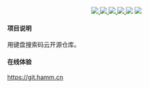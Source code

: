 
<p align="center">
    <a href="https://gitee.com/hamm/GiteeOnKeyboard/stargazers">
        <img src="https://svg.hamm.cn/gitee.svg?user=hamm&project=GiteeOnKeyboard&type=star"/>
    </a>
    <a href="https://gitee.com/hamm/GiteeOnKeyboard/watchers">
        <img src="https://svg.hamm.cn/gitee.svg?user=hamm&project=GiteeOnKeyboard&type=watch"/>
    </a>
    <a href="https://gitee.com/hamm/GiteeOnKeyboard/members">
        <img src="https://svg.hamm.cn/gitee.svg?user=hamm&project=GiteeOnKeyboard&type=fork"/>
    </a>
    <a href="https://gitee.com/hamm/GiteeOnKeyboard/commits/master">
        <img src="https://svg.hamm.cn/gitee.svg?user=hamm&project=GiteeOnKeyboard&type=commit"/>
    </a>
    <img src="https://svg.hamm.cn/badge.svg?key=UI&value=Element"/>
    <img src="https://svg.hamm.cn/badge.svg?key=Base&value=vue.js"/>
</p>

#### 项目说明

用键盘搜索码云开源仓库。

#### 在线体验

<a href="https://git.hamm.cn" target="_blank">https://git.hamm.cn</a>